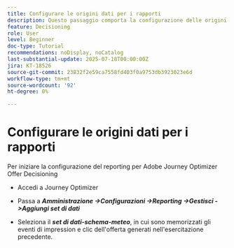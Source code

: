 ```yaml
---
title: Configurare le origini dati per i rapporti
description: Questo passaggio comporta la configurazione delle origini dati necessarie in Adobe Experience Platform per abilitare il reporting sulle impression dell’offerta e sulle interazioni dei clic. Il set di dati utilizzato per acquisire questi eventi deve essere basato su uno schema che include il gruppo di campi Dettagli web per supportare le funzionalità di reporting.
feature: Decisioning
role: User
level: Beginner
doc-type: Tutorial
recommendations: noDisplay, noCatalog
last-substantial-update: 2025-07-18T00:00:00Z
jira: KT-18526
source-git-commit: 23832f2e59ca7558fd403f0a9753db3923023e6d
workflow-type: tm+mt
source-wordcount: '92'
ht-degree: 0%

---
```


# Configurare le origini dati per i rapporti

Per iniziare la configurazione del reporting per Adobe Journey Optimizer Offer Decisioning

- Accedi a Journey Optimizer

- Passa a _&#x200B;**Amministrazione ->Configurazioni ->Reporting ->Gestisci ->Aggiungi set di dati**&#x200B;_
- Seleziona il _&#x200B;**set di dati-schema-meteo**&#x200B;_, in cui sono memorizzati gli eventi di impression e clic dell&#39;offerta generati nell&#39;esercitazione precedente.

